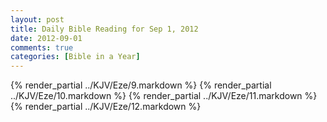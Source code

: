 ```yaml
---
layout: post
title: Daily Bible Reading for Sep 1, 2012
date: 2012-09-01
comments: true
categories: [Bible in a Year]
---
```

{% render_partial ../KJV/Eze/9.markdown %}
{% render_partial ../KJV/Eze/10.markdown %}
{% render_partial ../KJV/Eze/11.markdown %}
{% render_partial ../KJV/Eze/12.markdown %}
